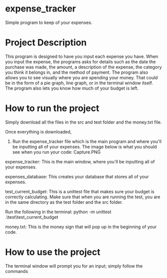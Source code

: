 # expense_tracker

Simple program to keep of your expenses.

# Project Description
This program is designed to have you input each expense you have. When you input the expense, the programs asks for details such as the date the purchase was made, the amount, a description of the expense, the category you think it belongs in, and the method of payment. The program also allows you to see visually where you are spending your money. That could be in the form of a pie graph, line graph, or in the terminal window itself. The program also lets you know how much of your budget is left.

# How to run the project
Simply download all the files in the src and test folder and the money.txt file.

Once everything is downloaded,

1. Run the expense_tracker file which is the main program and where you'll be inputting all of your expenses.
The image below is what you should see when you run your code: 
Capture.PNG

expense_tracker: This is the main window, where you'll be inputting all of your expenses.

expenses_database: This creates your database that stores all of your expenses.

test_current_budget: This is a unittest file that makes sure your budget is correctly calculating. Make sure that when you are running the test, you are in the same directory as the test folder and the src folder.

Run the following in the terminal: python -m unittest .\test\test_current_budget

money.txt: This is the money sign that will pop up in the beginning of your code.

# How to use the project
The terminal window will prompt you for an input; simply follow the commands
